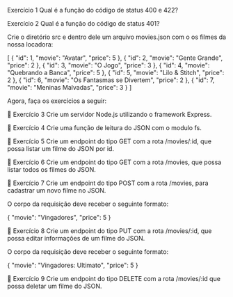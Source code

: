 Exercício 1
Qual é a função do código de status 400 e 422?

Exercício 2
Qual é a função do código de status 401?

Crie o diretório src e dentro dele um arquivo movies.json com o os filmes da nossa locadora:

[
  {
    "id": 1,
    "movie": "Avatar",
    "price": 5
  },
   {
    "id": 2,
    "movie": "Gente Grande",
    "price": 2
  },
  {
    "id": 3,
    "movie": "O Jogo",
    "price": 3
  },
  {
    "id": 4,
    "movie": "Quebrando a Banca",
    "price": 5
  },
  {
    "id": 5,
    "movie": "Lilo & Stitch",
    "price": 2
  },
  {
    "id": 6,
    "movie": "Os Fantasmas se Divertem",
    "price": 2
  },
  {
    "id": 7,
    "movie": "Meninas Malvadas",
    "price": 3
  }
]

Agora, faça os exercícios a seguir:

🚀 Exercício 3
Crie um servidor Node.js utilizando o framework Express.

🚀 Exercício 4
Crie uma função de leitura do JSON com o modulo fs.

🚀 Exercício 5
Crie um endpoint do tipo GET com a rota /movies/:id, que possa listar um filme do JSON por id.

🚀 Exercício 6
Crie um endpoint do tipo GET com a rota /movies, que possa listar todos os filmes do JSON.

🚀 Exercício 7
Crie um endpoint do tipo POST com a rota /movies, para cadastrar um novo filme no JSON.

O corpo da requisição deve receber o seguinte formato:

{
  "movie": "Vingadores",
  "price": 5
}

🚀 Exercício 8
Crie um endpoint do tipo PUT com a rota /movies/:id, que possa editar informações de um filme do JSON.

O corpo da requisição deve receber o seguinte formato:

{
  "movie": "Vingadores: Ultimato",
  "price": 5
}

🚀 Exercício 9
Crie um endpoint do tipo DELETE com a rota /movies/:id que possa deletar um filme do JSON.
